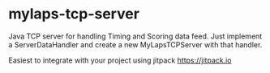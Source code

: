 # mylaps-tcp-server

Java TCP server for handling Timing and Scoring data feed.  Just implement a ServerDataHandler and create a new MyLapsTCPServer with that handler.

Easiest to integrate with your project using jitpack https://jitpack.io
